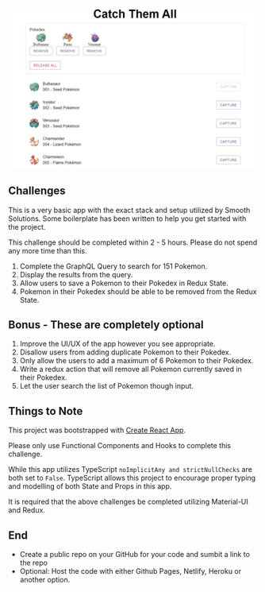 ![Screenshot of app](https://github.com/GreenSaverEnergy/ss-test/blob/master/catch-them-all.jpg)

## Challenges

This is a very basic app with the exact stack and setup utilized by Smooth Solutions. Some boilerplate has been written to help you get started with the project.

This challenge should be completed within 2 - 5 hours. Please do not spend any more time than this.

1. Complete the GraphQL Query to search for 151 Pokemon.
2. Display the results from the query.
3. Allow users to save a Pokemon to their Pokedex in Redux State.
4. Pokemon in their Pokedex should be able to be removed from the Redux State.

## Bonus - These are completely optional

1. Improve the UI/UX of the app however you see appropriate.
2. Disallow users from adding duplicate Pokemon to their Pokedex.
3. Only allow the users to add a maximum of 6 Pokemon to their Pokedex.
4. Write a redux action that will remove all Pokemon currently saved in their Pokedex.
5. Let the user search the list of Pokemon though input.

## Things to Note

This project was bootstrapped with [Create React App](https://github.com/facebook/create-react-app).

Please only use Functional Components and Hooks to complete this challenge.

While this app utilizes TypeScript `noImplicitAny and strictNullChecks` are both set to `False`. TypeScript allows this project to encourage proper typing and modelling of both State and Props in this app.

It is required that the above challenges be completed utilizing Material-UI and Redux.

## End

- Create a public repo on your GitHub for your code and sumbit a link to the repo
- Optional: Host the code with either Github Pages, Netlify, Heroku or another option.
